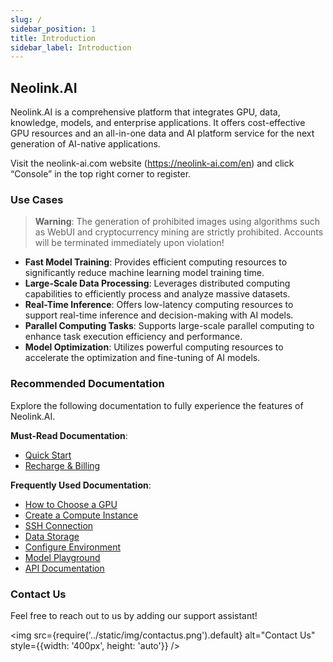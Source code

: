 ```yaml
---
slug: /
sidebar_position: 1
title: Introduction
sidebar_label: Introduction
---
```


## Neolink.AI

Neolink.AI is a comprehensive platform that integrates GPU, data, knowledge, models, and enterprise applications. It offers cost-effective GPU resources and an all-in-one data and AI platform service for the next generation of AI-native applications.

Visit the neolink-ai.com website (https://neolink-ai.com/en) and click “Console” in the top right corner to register.

### Use Cases

> **Warning**: The generation of prohibited images using algorithms such as WebUI and cryptocurrency mining are strictly prohibited. Accounts will be terminated immediately upon violation!

- **Fast Model Training**: Provides efficient computing resources to significantly reduce machine learning model training time.
- **Large-Scale Data Processing**: Leverages distributed computing capabilities to efficiently process and analyze massive datasets.
- **Real-Time Inference**: Offers low-latency computing resources to support real-time inference and decision-making with AI models.
- **Parallel Computing Tasks**: Supports large-scale parallel computing to enhance task execution efficiency and performance.
- **Model Optimization**: Utilizes powerful computing resources to accelerate the optimization and fine-tuning of AI models.

### Recommended Documentation

Explore the following documentation to fully experience the features of Neolink.AI.

**Must-Read Documentation**:

- [Quick Start](/QuickStart/instance%20getstarted)
- [Recharge & Billing](/RechargeBilling)

**Frequently Used Documentation**:

- [How to Choose a GPU](/HowtoChooseGPU/gpuselection)
- [Create a Compute Instance](/ContainerInstance/create%20instance)
- [SSH Connection](/ContainerInstance/ssh)
- [Data Storage](/DataStorage/overview)
- [Configure Environment](/ConfigureEnvironment/overview)
- [Model Playground](/ModelPlayground/model%20introduction)
- [API Documentation](/APIDocs/model-api/overview)

### Contact Us

Feel free to reach out to us by adding our support assistant!

<img src={require('../static/img/contactus.png').default} alt="Contact Us" style={{width: '400px', height: 'auto'}} />

<!-- - [Quick Start](getstarted)
- [Academic Resource Acceleration](AcademicResource)
    - [Public Services](AcademicResource/publicservice)
- [How to Choose a GPU](HowtoChooseGPU)
    - [GPU Selection](HowtoChooseGPU/gpuselection)
    - [GPU Model Introduction](HowtoChooseGPU/gpuintronduction)
- [Computing Instances](ContainerInstance)
    - [Create a Computing Instance](ContainerInstance/create%20instance)
    - [SSH Connection](ContainerInstance/ssh)
    - [JupyterLab](ContainerInstance/jupterlab)
    - [Instance Status](ContainerInstance/instance%20status)
- [Data Storage](DataStorage)
    - [Overview](DataStorage/overview)
    - [Local Data Disk](DataStorage/localdata)
    - [File Storage](DataStorage/createstorage)
    - [Data Transmission](DataStorage/data%20transmission)
    - [Data Expansion](DataStorage/data%20expansion)
- [Recharge & Billing](RechargeBilling)
    - [Recharge & Billing](RechargeBilling/rechargebilling)
- [Configure Environment](ConfigureEnvironment)
    - [Overview](ConfigureEnvironment/overview)
    - [Dependency Installation](ConfigureEnvironment/dependent%20installaion)
    - [Images](ConfigureEnvironment/image)
- [Computing Power Cluster](ComputingPowerCluster)
    - [Overview](ComputingPowerCluster/overview)
- [Frequently Asked Questions](FrequentlyAskedProblems)
    - [Overview](FrequentlyAskedProblems/gpu)
- [Service Agreement](ServiceAgreement)
    - [Service Agreement](ServiceAgreement/serviceagreement)
    - [Privacy Policy](ServiceAgreement/privacypolicy)
- [Contact Us](contactus) -->
